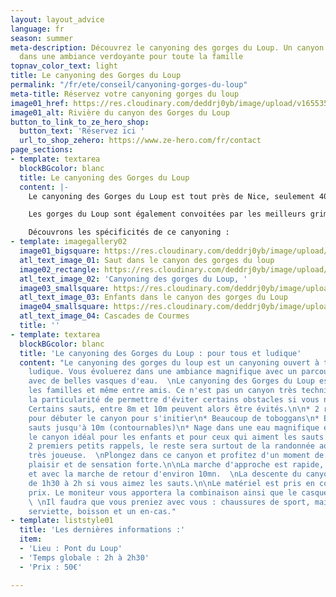 ```yaml
---
layout: layout_advice
language: fr
season: summer
meta-description: Découvrez le canyoning des gorges du Loup. Un canyon très ludique,
  dans une ambiance verdoyante pour toute la famille
topnav_color_text: light
title: Le canyoning des Gorges du Loup
permalink: "/fr/ete/conseil/canyoning-gorges-du-loup"
meta-title: Réservez votre canyoning gorges du loup
image01_href: https://res.cloudinary.com/deddrj0yb/image/upload/v1655359804/website/Canyoning%2006/Screenshot_4.jpg
image01_alt: Rivière du canyon des Gorges du Loup
button_to_link_to_ze_hero_shop:
  button_text: 'Réservez ici '
  url_to_shop_zehero: https://www.ze-hero.com/fr/contact
page_sections:
- template: textarea
  blockBGcolor: blanc
  title: Le canyoning des Gorges du Loup
  content: |-
    Le canyoning des Gorges du Loup est tout près de Nice, seulement 40mn. Il se situe entre Tourrettes sur Loup et le Bar sur Loup. Juste au-dessus du petit village de Pont du Loup, vous découvrirez les gorges du Loup. Un lieu magnifique, plongé entre une végétation très verte, des falaises qui s'imposent ainsi que les montagnes des Préalpes.

    Les gorges du Loup sont également convoitées par les meilleurs grimpeurs d'escalade car on retrouve des voies allant du jusqu'au 9a. Le canyoning des gorges du loup est très facile d'accès et vous permet de découvrir un lieu d'exception dans un cadre incroyable.

    Découvrons les spécificités de ce canyoning :
- template: imagegallery02
  image01_bigsquare: https://res.cloudinary.com/deddrj0yb/image/upload/v1655365196/website/Canyoning%2006/Screenshot_5.jpg
  atl_text_image_01: Saut dans le canyon des gorges du loup
  image02_rectangle: https://res.cloudinary.com/deddrj0yb/image/upload/v1655359805/website/Canyoning%2006/Screenshot_3.jpg
  atl_text_image_02: 'Canyoning des gorges du Loup, '
  image03_smallsquare: https://res.cloudinary.com/deddrj0yb/image/upload/v1655387129/website/By%20Ze%20Hero%20Activity/IMG_4903.jpg
  atl_text_image_03: Enfants dans le canyon des gorges du Loup
  image04_smallsquare: https://res.cloudinary.com/deddrj0yb/image/upload/v1655389635/website/Canyoning%2006/IMG_20201017_120229.jpg
  atl_text_image_04: Cascades de Courmes
  title: ''
- template: textarea
  blockBGcolor: blanc
  title: 'Le canyoning des Gorges du Loup : pour tous et ludique'
  content: "Le canyoning des gorges du loup est un canyoning ouvert à tous et très
    ludique. Vous évoluerez dans une ambiance magnifique avec un parcours très joueur
    avec de belles vasques d'eau.  \nLe canyoning des Gorges du Loup est parfait pour
    les familles et même entre amis. Ce n'est pas un canyon très technique et il a
    la particularité de permettre d'éviter certains obstacles si vous n'êtes à l'aise.
    Certains sauts, entre 8m et 10m peuvent alors être évités.\n\n* 2 rappels courts
    pour débuter le canyon pour s'initier\n* Beaucoup de toboggans\n* Beaucoup de
    sauts jusqu'à 10m (contournables)\n* Nage dans une eau magnifique et claire\n\nC'est
    le canyon idéal pour les enfants et pour ceux qui aiment les sauts. Hormis les
    2 premiers petits rappels, le reste sera surtout de la randonnée aquatique et
    très joueuse.  \nPlongez dans ce canyon et profitez d'un moment de partage, de
    plaisir et de sensation forte.\n\nLa marche d'approche est rapide, moins de 10mn
    et avec la marche de retour d'environ 10mn.  \nLa descente du canyoning peut varier
    de 1h30 à 2h si vous aimez les sauts.\n\nLe matériel est pris en compte dans le
    prix. Le moniteur vous apportera la combinaison ainsi que le casque et le baudrier.
    \ \nIl faudra que vous preniez avec vous : chaussures de sport, maillot de bain,
    serviette, boisson et un en-cas."
- template: liststyle01
  title: 'Les dernières informations :'
  item:
  - 'Lieu : Pont du Loup'
  - 'Temps globale : 2h à 2h30'
  - 'Prix : 50€'

---
```

